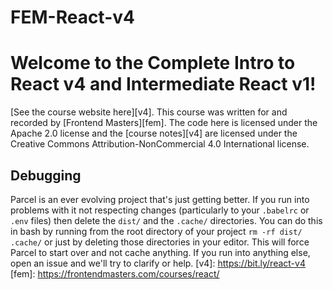# FEM-React-v4

# Welcome to the Complete Intro to React v4 and Intermediate React v1!
 [See the course website here][v4].
 This course was written for and recorded by [Frontend Masters][fem]. The code here is licensed under the Apache 2.0 license and the [course notes][v4] are licensed under the Creative Commons Attribution-NonCommercial 4.0 International license.
 ## Debugging
 Parcel is an ever evolving project that's just getting better. If you run into problems with it not respecting changes (particularly to your `.babelrc` or `.env` files) then delete the `dist/` and the `.cache/` directories. You can do this in bash by running from the root directory of your project `rm -rf dist/ .cache/` or just by deleting those directories in your editor. This will force Parcel to start over and not cache anything.
 If you run into anything else, open an issue and we'll try to clarify or help.
 [v4]: https://bit.ly/react-v4
[fem]: https://frontendmasters.com/courses/react/